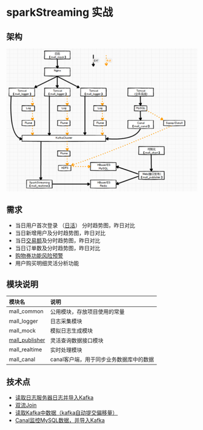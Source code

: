 # sparkStreaming 实战
## 架构
![架构](assert/架构.png)
## 需求
- 当日用户首次登录 （[日活](mall_realtime/src/main/scala/realtime/application/AlertApp.scala)） 分时趋势图，昨日对比
- 当日新增用户及分时趋势图，昨日对比
- 当日[交易额](mall_realtime/src/main/scala/realtime/application/OrderApp.scala)及分时趋势图，昨日对比
- 当日订单数及分时趋势图，昨日对比
- [购物券功能风险预警](mall_realtime/src/main/scala/realtime/application/AlertApp.scala)
- 用户购买明细灵活分析功能
## 模块说明
|模块名|说明|
|:---|:---|
|mall_common|公用模块，存放项目使用的常量|
|mall_logger|日志采集模块|
|mall_mock|模拟日志生成模块|
|[mall_publisher](mall_publisher/mall_publisher.md)|灵活查询数据接口模块|
|mall_realtime|实时处理模块|
|mall_canal|canal客户端，用于同步业务数据库中的数据|

## 技术点

- [读取日志服务器日志并导入Kafka](mall_logger/src/main/java/o/dh/mall_logger/controller/LoggerController.java)
- [双流Join](mall_realtime/src/main/scala/realtime/application/SaleApp.scala)
- [读取Kafka中数据（kafka自动提交偏移量）](mall_realtime/src/main/scala/realtime/util/MyKafkaUtil.scala)
- [Canal监控MySQL数据，并导入Kafka](mall_canal/src/main/java/canal/client/CanalClient.java)